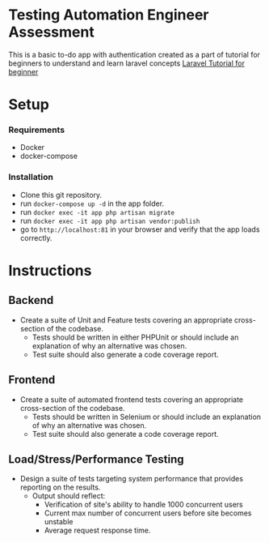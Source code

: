 # Testing Automation Engineer Assessment

This is a basic to-do app with authentication created as a part of tutorial for beginners to understand and learn laravel concepts
<a href="https://www.parthpatel.net/laravel-tutorial-for-beginner/" rel="dofollow">Laravel Tutorial for beginner</a>

# Setup
### Requirements
- Docker
- docker-compose

### Installation
- Clone this git repository.
- run `docker-compose up -d` in the app folder.
- run `docker exec -it app php artisan migrate`
- run `docker exec -it app php artisan vendor:publish`
- go to `http://localhost:81` in your browser and verify that the app loads correctly.

# Instructions
## Backend
- Create a suite of Unit and Feature tests covering an appropriate cross-section of the codebase. 
    - Tests should be written in either PHPUnit or should include an explanation of why an alternative was chosen.
    - Test suite should also generate a code coverage report.
    
## Frontend
- Create a suite of automated frontend tests covering an appropriate cross-section of the codebase.
    - Tests should be written in Selenium or should include an explanation of why an alternative was chosen.
    - Test suite should also generate a code coverage report.

## Load/Stress/Performance Testing
- Design a suite of tests targeting system performance that provides reporting on the results.
    - Output should reflect:
        - Verification of site's ability to handle 1000 concurrent users
        - Current max number of concurrent users before site becomes unstable
        - Average request response time.
